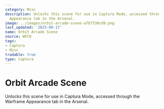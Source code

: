 ```yaml
---
category: Misc
description: Unlocks this scene for use in Captura Mode, accessed through the Warframe
  Appearance tab in the Arsenal.
image: ../images/orbit-arcade-scene-a7b7338cd9.png
last_updated: '2025-09-17'
name: Orbit Arcade Scene
source: WFCD
tags:
- Captura
- Misc
tradable: true
type: Captura
---
```


# Orbit Arcade Scene

Unlocks this scene for use in Captura Mode, accessed through the Warframe Appearance tab in the Arsenal.

